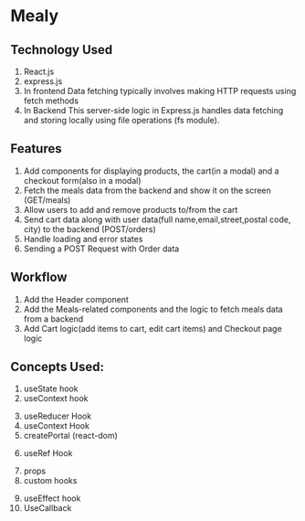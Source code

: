 # Mealy

## Technology Used 
1. React.js
2. express.js
3. In frontend
 Data fetching typically involves making HTTP requests using fetch methods
4. In Backend
 This server-side logic in Express.js handles data fetching and storing locally using file operations (fs module). 
 
## Features 
1. Add components for displaying products, the cart(in a modal) and a checkout form(also in a modal) 
2. Fetch the meals data from the backend and show it on the screen (GET/meals)
3. Allow users to add and remove products to/from the cart
4. Send cart data along with user data(full name,email,street,postal code, city) to the backend (POST/orders)
5. Handle loading and error states
6. Sending a POST Request with Order data 

## Workflow
1. Add the Header component
2. Add the Meals-related components and the logic to fetch meals data from a backend
3. Add Cart logic(add items to cart, edit cart items) and Checkout page logic

## Concepts Used:
1. useState hook
2. useContext hook
<!-- Context features allows us to spread data into all components that needed in a very easier and re-usuable way
    createContext -->
3. useReducer Hook  <!--  : It allows us to manage complex state in much simpler way and it is easier to move that state management logic out of this component function  -->
4. useContext Hook <!-- : It allows us to access to get context  -->
5. createPortal (react-dom)
<!--  feature of react offers so that we can use this component from anywhere in our component tree but we always eject the dialog when its visible in a specific area of the real-dom that we as a developer controller upfront -->
6. useRef Hook
<!-- to access to dialog element  -->
7. props 
8. custom hooks 
  <!--    useHttp.js -->
9. useEffect hook 
10. UseCallback   <!-- : so that code doesn't stuck in infinity loop  -->


